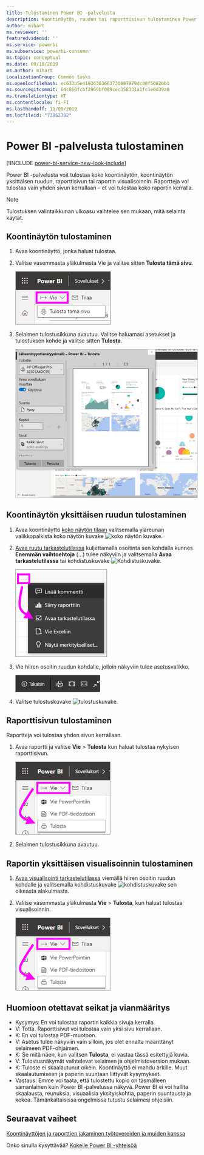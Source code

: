 ```yaml
---
title: Tulostaminen Power BI -palvelusta
description: Koontinäytön, ruudun tai raporttisivun tulostaminen Power BI -palvelusta.
author: mihart
ms.reviewer: ''
featuredvideoid: ''
ms.service: powerbi
ms.subservice: powerbi-consumer
ms.topic: conceptual
ms.date: 09/18/2019
ms.author: mihart
LocalizationGroup: Common tasks
ms.openlocfilehash: ec633b5e41936363663736807979dc08f50820b1
ms.sourcegitcommit: 64c860fcbf2969bf089cec358331a1fc1e0d39a8
ms.translationtype: HT
ms.contentlocale: fi-FI
ms.lasthandoff: 11/09/2019
ms.locfileid: "73862782"
---
```

# <a name="printing-from-the-power-bi-service"></a>Power BI -palvelusta tulostaminen

[!INCLUDE [power-bi-service-new-look-include](../includes/power-bi-service-new-look-include.md)]

Power BI -palvelusta voit tulostaa koko koontinäytön, koontinäytön yksittäisen ruudun, raporttisivun tai raportin visualisoinnin. Raportteja voi tulostaa vain yhden sivun kerrallaan – et voi tulostaa koko raportin kerralla.

   > [!NOTE]
   > Tulostuksen valintaikkunan ulkoasu vaihtelee sen mukaan, mitä selainta käytät.
   > 
## <a name="print-a-dashboard"></a>Koontinäytön tulostaminen
1. Avaa koontinäyttö, jonka haluat tulostaa.
2. Valitse vasemmasta yläkulmasta Vie ja valitse sitten **Tulosta tämä sivu**.
   
    ![Koontinäytön tulostusasetus](./media/end-user-print/power-bi-dashboard-print.png)
3. Selaimen tulostusikkuna avautuu. Valitse haluamasi asetukset ja tulostuksen kohde ja valitse sitten **Tulosta**.
   

   
    ![Tulostuksen valintaikkuna](./media/end-user-print/power-bi-print-dash.png)

## <a name="print-a-dashboard-tile"></a>Koontinäytön yksittäisen ruudun tulostaminen
1. Avaa koontinäyttö [koko näytön tilaan](end-user-focus.md) valitsemalla yläreunan valikkopalkista koko näytön kuvake ![koko näytön kuvake](./media/end-user-print/power-bi-full-screen-icon.png).
3. [Avaa ruutu tarkastelutilassa](end-user-focus.md) kuljettamalla osoitinta sen kohdalla kunnes **Enemmän vaihtoehtoja** (...) tulee näkyviin ja valitsemalla **Avaa tarkastelutilassa** tai kohdistuskuvake ![Kohdistuskuvake](./media/end-user-print/power-bi-focus-icon.png).
   
    ![kolmen pisteen valikko](./media/end-user-print/power-bi-menu-options.png)
4. Vie hiiren osoitin ruudun kohdalle, jolloin näkyviin tulee asetusvalikko.
   
    ![koko näytön tilan asetusvalikko](./media/end-user-print/menu-options-new.png)
4. Valitse tulostuskuvake ![tulostuskuvake](./media/end-user-print/print-icon.png).     
   

## <a name="print-a-report-page"></a>Raporttisivun tulostaminen
Raportteja voi tulostaa yhden sivun kerrallaan.

1. Avaa raportti ja valitse **Vie** > **Tulosta** kun haluat tulostaa nykyisen raporttisivun.
   
    ![Power BI:n Tiedosto-valikko](./media/end-user-print/power-bi-report-print.png)
3. Selaimen tulostusikkuna avautuu.
   


## <a name="print-a-report-visual"></a>Raportin yksittäisen visualisoinnin tulostaminen
1. [Avaa visualisointi tarkastelutilassa](end-user-focus.md) viemällä hiiren osoitin ruudun kohdalle ja valitsemalla kohdistuskuvake ![kohdistuskuvake](./media/end-user-print/power-bi-focus-icon.png) sen oikeasta alakulmasta.

2. Valitse vasemmasta yläkulmasta **Vie** > **Tulosta**, kun haluat tulostaa visualisoinnin.

    ![Power BI:n Tiedosto-valikko](./media/end-user-print/power-bi-report-print.png)



## <a name="considerations-and-troubleshooting"></a>Huomioon otettavat seikat ja vianmääritys

* Kysymys: En voi tulostaa raportin kaikkia sivuja kerralla.    
* V: Totta. Raporttisivut voi tulostaa vain yksi sivu kerrallaan.
* K: En voi tulostaa PDF-muotoon.    
* V: Asetus tulee näkyviin vain silloin, jos olet ennalta määrittänyt selaimeen PDF-ohjaimen.    
* K: Se mitä näen, kun valitsen **Tulosta**, ei vastaa tässä esitettyjä kuvia.    
* V: Tulostusnäkymät vaihtelevat selaimen ja ohjelmistoversion mukaan.
* K: Tuloste ei skaalautunut oikein.  Koontinäyttö ei mahdu arkille. Muut skaalautumiseen ja paperin suuntaan liittyvät kysymykset.    
* Vastaus: Emme voi taata, että tulostettu kopio on täsmälleen samanlainen kuin Power BI ‑palvelussa näkyvä. Power BI ei voi hallita skaalausta, reunuksia, visuaalisia yksityiskohtia, paperin suuntausta ja kokoa. Tämänkaltaisissa ongelmissa tutustu selaimesi ohjeisiin.      

## <a name="next-steps"></a>Seuraavat vaiheet
[Koontinäyttöjen ja raporttien jakaminen työtovereiden ja muiden kanssa](../service-share-dashboards.md)

Onko sinulla kysyttävää? [Kokeile Power BI -yhteisöä](https://community.powerbi.com/)

